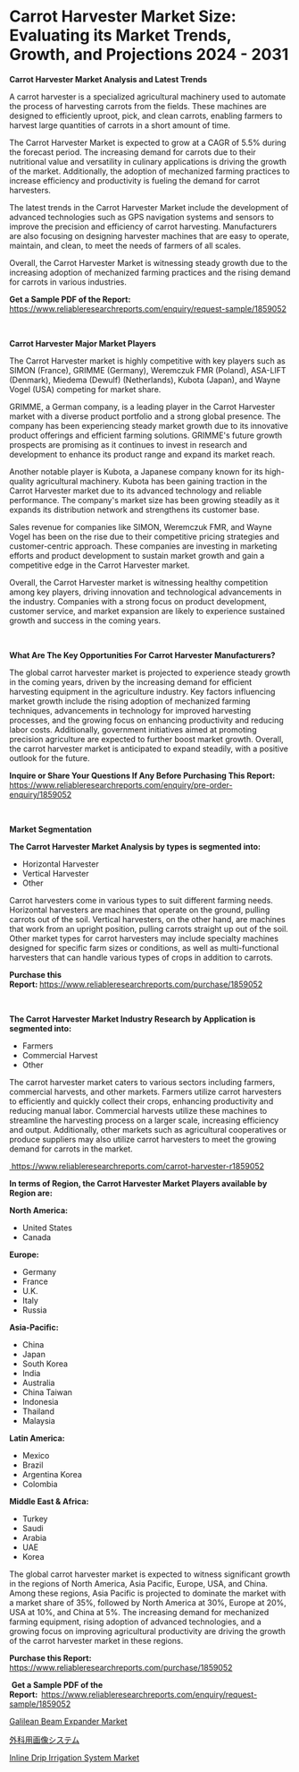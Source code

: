 <p><h1>Carrot Harvester Market Size: Evaluating its Market Trends, Growth, and Projections 2024 - 2031</h1></p><p><strong>Carrot Harvester Market Analysis and Latest Trends</strong></p>
<p><p>A carrot harvester is a specialized agricultural machinery used to automate the process of harvesting carrots from the fields. These machines are designed to efficiently uproot, pick, and clean carrots, enabling farmers to harvest large quantities of carrots in a short amount of time.</p><p>The Carrot Harvester Market is expected to grow at a CAGR of 5.5% during the forecast period. The increasing demand for carrots due to their nutritional value and versatility in culinary applications is driving the growth of the market. Additionally, the adoption of mechanized farming practices to increase efficiency and productivity is fueling the demand for carrot harvesters.</p><p>The latest trends in the Carrot Harvester Market include the development of advanced technologies such as GPS navigation systems and sensors to improve the precision and efficiency of carrot harvesting. Manufacturers are also focusing on designing harvester machines that are easy to operate, maintain, and clean, to meet the needs of farmers of all scales.</p><p>Overall, the Carrot Harvester Market is witnessing steady growth due to the increasing adoption of mechanized farming practices and the rising demand for carrots in various industries.</p></p>
<p><strong>Get a Sample PDF of the Report:&nbsp;</strong> <a href="https://www.reliableresearchreports.com/enquiry/request-sample/1859052">https://www.reliableresearchreports.com/enquiry/request-sample/1859052</a></p>
<p>&nbsp;</p>
<p><strong>Carrot Harvester Major Market Players</strong></p>
<p><p>The Carrot Harvester market is highly competitive with key players such as SIMON (France), GRIMME (Germany), Weremczuk FMR (Poland), ASA-LIFT (Denmark), Miedema (Dewulf) (Netherlands), Kubota (Japan), and Wayne Vogel (USA) competing for market share.</p><p>GRIMME, a German company, is a leading player in the Carrot Harvester market with a diverse product portfolio and a strong global presence. The company has been experiencing steady market growth due to its innovative product offerings and efficient farming solutions. GRIMME's future growth prospects are promising as it continues to invest in research and development to enhance its product range and expand its market reach.</p><p>Another notable player is Kubota, a Japanese company known for its high-quality agricultural machinery. Kubota has been gaining traction in the Carrot Harvester market due to its advanced technology and reliable performance. The company's market size has been growing steadily as it expands its distribution network and strengthens its customer base.</p><p>Sales revenue for companies like SIMON, Weremczuk FMR, and Wayne Vogel has been on the rise due to their competitive pricing strategies and customer-centric approach. These companies are investing in marketing efforts and product development to sustain market growth and gain a competitive edge in the Carrot Harvester market.</p><p>Overall, the Carrot Harvester market is witnessing healthy competition among key players, driving innovation and technological advancements in the industry. Companies with a strong focus on product development, customer service, and market expansion are likely to experience sustained growth and success in the coming years.</p></p>
<p>&nbsp;</p>
<p><strong>What Are The Key Opportunities For Carrot Harvester Manufacturers?</strong></p>
<p><p>The global carrot harvester market is projected to experience steady growth in the coming years, driven by the increasing demand for efficient harvesting equipment in the agriculture industry. Key factors influencing market growth include the rising adoption of mechanized farming techniques, advancements in technology for improved harvesting processes, and the growing focus on enhancing productivity and reducing labor costs. Additionally, government initiatives aimed at promoting precision agriculture are expected to further boost market growth. Overall, the carrot harvester market is anticipated to expand steadily, with a positive outlook for the future.</p></p>
<p><strong>Inquire or Share Your Questions If Any Before Purchasing This Report:</strong> <a href="https://www.reliableresearchreports.com/enquiry/pre-order-enquiry/1859052">https://www.reliableresearchreports.com/enquiry/pre-order-enquiry/1859052</a></p>
<p>&nbsp;</p>
<p><strong>Market Segmentation</strong></p>
<p><strong>The Carrot Harvester Market Analysis by types is segmented into:</strong></p>
<p><ul><li>Horizontal Harvester</li><li>Vertical Harvester</li><li>Other</li></ul></p>
<p><p>Carrot harvesters come in various types to suit different farming needs. Horizontal harvesters are machines that operate on the ground, pulling carrots out of the soil. Vertical harvesters, on the other hand, are machines that work from an upright position, pulling carrots straight up out of the soil. Other market types for carrot harvesters may include specialty machines designed for specific farm sizes or conditions, as well as multi-functional harvesters that can handle various types of crops in addition to carrots.</p></p>
<p><strong>Purchase this Report:&nbsp;</strong><a href="https://www.reliableresearchreports.com/purchase/1859052">https://www.reliableresearchreports.com/purchase/1859052</a></p>
<p>&nbsp;</p>
<p><strong>The Carrot Harvester Market Industry Research by Application is segmented into:</strong></p>
<p><ul><li>Farmers</li><li>Commercial Harvest</li><li>Other</li></ul></p>
<p><p>The carrot harvester market caters to various sectors including farmers, commercial harvests, and other markets. Farmers utilize carrot harvesters to efficiently and quickly collect their crops, enhancing productivity and reducing manual labor. Commercial harvests utilize these machines to streamline the harvesting process on a larger scale, increasing efficiency and output. Additionally, other markets such as agricultural cooperatives or produce suppliers may also utilize carrot harvesters to meet the growing demand for carrots in the market.</p></p>
<p><a href="https://www.reliableresearchreports.com/carrot-harvester-r1859052">&nbsp;https://www.reliableresearchreports.com/carrot-harvester-r1859052</a></p>
<p><strong>In terms of Region, the Carrot Harvester Market Players available by Region are:</strong></p>
<p>
    <p> <strong> North America: </strong>
        <ul>
            <li>United States</li>
            <li>Canada</li>
        </ul>
        </p> 
    <p> <strong> Europe: </strong>
        <ul>
            <li>Germany</li>
            <li>France</li>
            <li>U.K.</li>
            <li>Italy</li>
            <li>Russia</li>
        </ul>
        </p> 
    <p> <strong> Asia-Pacific: </strong>
        <ul>
            <li>China</li>
            <li>Japan</li>
            <li>South Korea</li>
            <li>India</li>
            <li>Australia</li>
            <li>China Taiwan</li>
            <li>Indonesia</li>
            <li>Thailand</li>
            <li>Malaysia</li>
        </ul>
        </p> 
    <p> <strong> Latin America: </strong>
        <ul>
            <li>Mexico</li>
            <li>Brazil</li>
            <li>Argentina Korea</li>
            <li>Colombia</li>
        </ul>
        </p> 
    <p> <strong> Middle East & Africa: </strong>
        <ul>
            <li>Turkey</li>
            <li>Saudi</li>
            <li>Arabia</li>
            <li>UAE</li>
            <li>Korea</li>
        </ul>
    </p>
    </p>
<p><p>The global carrot harvester market is expected to witness significant growth in the regions of North America, Asia Pacific, Europe, USA, and China. Among these regions, Asia Pacific is projected to dominate the market with a market share of 35%, followed by North America at 30%, Europe at 20%, USA at 10%, and China at 5%. The increasing demand for mechanized farming equipment, rising adoption of advanced technologies, and a growing focus on improving agricultural productivity are driving the growth of the carrot harvester market in these regions.</p></p>
<p><strong>Purchase this Report: </strong><a href="https://www.reliableresearchreports.com/purchase/1859052">https://www.reliableresearchreports.com/purchase/1859052</a></p>
<p>&nbsp;<strong>Get a Sample PDF of the Report:&nbsp;&nbsp;</strong><a href="https://www.reliableresearchreports.com/enquiry/request-sample/1859052">https://www.reliableresearchreports.com/enquiry/request-sample/1859052</a></p>
<p><strong></strong></p>
<p><p><a href="https://view.publitas.com/reportprime-1/galilean-beam-expander-market-the-key-to-successful-business-strategy-forecast-till-2031/">Galilean Beam Expander Market</a></p><p><a href="https://github.com/mohamedbakry57/Market-Research-Report-List-3/blob/main/167655641339.md">外科用画像システム</a></p><p><a href="https://view.publitas.com/reportprime-1/inline-drip-irrigation-system-market-trends-and-market-analysis-forecasted-for-period-2024-2031/">Inline Drip Irrigation System Market</a></p></p>
